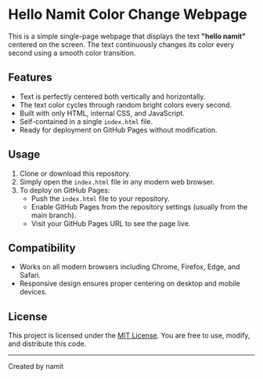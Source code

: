 # Hello Namit Color Change Webpage

This is a simple single-page webpage that displays the text **"hello namit"** centered on the screen. The text continuously changes its color every second using a smooth color transition.

## Features

- Text is perfectly centered both vertically and horizontally.
- The text color cycles through random bright colors every second.
- Built with only HTML, internal CSS, and JavaScript.
- Self-contained in a single `index.html` file.
- Ready for deployment on GitHub Pages without modification.

## Usage

1. Clone or download this repository.
2. Simply open the `index.html` file in any modern web browser.
3. To deploy on GitHub Pages:
   - Push the `index.html` file to your repository.
   - Enable GitHub Pages from the repository settings (usually from the main branch).
   - Visit your GitHub Pages URL to see the page live.

## Compatibility

- Works on all modern browsers including Chrome, Firefox, Edge, and Safari.
- Responsive design ensures proper centering on desktop and mobile devices.

## License

This project is licensed under the [MIT License](https://opensource.org/licenses/MIT). You are free to use, modify, and distribute this code.

---

Created by namit